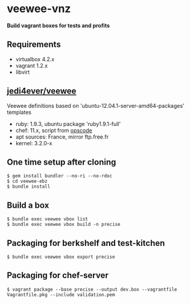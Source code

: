 # veewee-vnz

**Build vagrant boxes for tests and profits**

## Requirements

 * virtualbox 4.2.x
 * vagrant 1.2.x
 * libvirt

## [jedi4ever/veewee](https://github.com/jedi4ever/veewee)

Veewee definitions based on 'ubuntu-12.04.1-server-amd64-packages' templates
 * ruby: 1.9.3, ubuntu package 'ruby1.9.1-full'
 * chef: 11.x, script from [opscode](https://www.opscode.com/chef/install.sh)
 * apt sources: France, mirror ftp.free.fr
 * kernel: 3.2.0-x

## One time setup after cloning

    $ gem install bundler --no-ri --no-rdoc
    $ cd veewee-ebz
    $ bundle install

## Build a box

    $ bundle exec veewee vbox list
    $ bundle exec veewee vbox build -n precise

## Packaging for berkshelf and test-kitchen

    $ bundle exec veewee vbox export precise

## Packaging for chef-server

    $ vagrant package --base precise --output dev.box --vagrantfile Vagrantfile.pkg --include validation.pem

